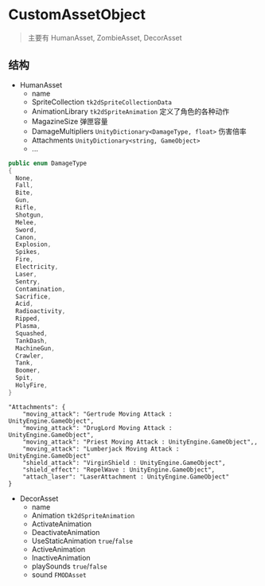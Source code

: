 ﻿# CustomAssetObject

> 主要有 HumanAsset, ZombieAsset, DecorAsset

## 结构

- HumanAsset
  * name
  * SpriteCollection `tk2dSpriteCollectionData`
  * AnimationLibrary `tk2dSpriteAnimation` 定义了角色的各种动作
  * MagazineSize 弹匣容量
  * DamageMultipliers `UnityDictionary<DamageType, float>` 伤害倍率
  * Attachments `UnityDictionary<string, GameObject>` 
  * ...

```csharp
public enum DamageType
{
  None,
  Fall,
  Bite,
  Gun,
  Rifle,
  Shotgun,
  Melee,
  Sword,
  Canon,
  Explosion,
  Spikes,
  Fire,
  Electricity,
  Laser,
  Sentry,
  Contamination,
  Sacrifice,
  Acid,
  Radioactivity,
  Ripped,
  Plasma,
  Squashed,
  TankDash,
  MachineGun,
  Crawler,
  Tank,
  Boomer,
  Spit,
  HolyFire,
}
```

```log
"Attachments": {
    "moving_attack": "Gertrude Moving Attack : UnityEngine.GameObject",
    "moving_attack": "DrugLord Moving Attack : UnityEngine.GameObject",
    "moving_attack": "Priest Moving Attack : UnityEngine.GameObject",,
    "moving_attack": "Lumberjack Moving Attack : UnityEngine.GameObject"
    "shield_attack": "VirginShield : UnityEngine.GameObject",
    "shield_effect": "RepelWave : UnityEngine.GameObject",
    "attach_laser": "LaserAttachment : UnityEngine.GameObject"
}
```

- DecorAsset
  * name
  * Animation `tk2dSpriteAnimation`
  * ActivateAnimation
  * DeactivateAnimation
  * UseStaticAnimation `true`/`false`
  * ActiveAnimation
  * InactiveAnimation
  * playSounds `true`/`false`
  * sound `FMODAsset`